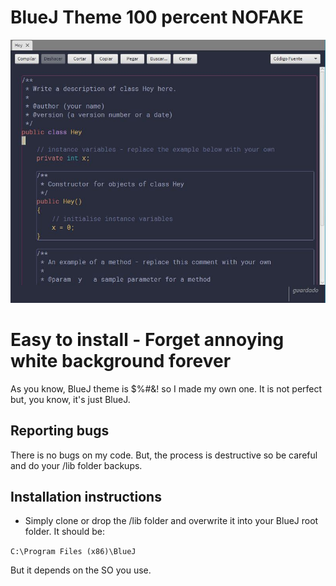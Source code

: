 # BlueJ Theme 100 percent NOFAKE


![BluePaleNight](https://github.com/moracabanas/BlueJ-Theme-100-percent-NOFAKE/blob/Pale-Night/img/BluePaleNight.JPG)


Easy to install - Forget annoying white background forever
=================

As you know, BlueJ theme is $%#&! so I made my own one. It is not perfect but, you know, it's just BlueJ.

Reporting bugs
--------------

There is no bugs on my code. 
But, the process is destructive so be careful and do your /lib folder backups. 


Installation instructions
-------



* Simply clone or drop the /lib folder and overwrite it into your BlueJ root folder. It should be:

`C:\Program Files (x86)\BlueJ`

But it depends on the SO you use.
